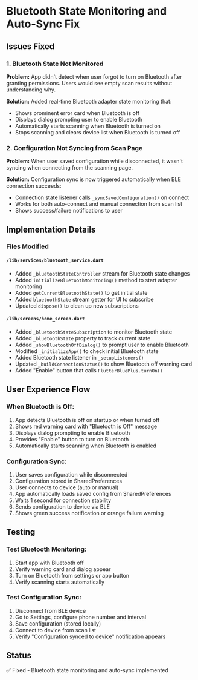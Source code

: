# Bluetooth State Monitoring and Auto-Sync Fix

## Issues Fixed

### 1. Bluetooth State Not Monitored
**Problem:** App didn't detect when user forgot to turn on Bluetooth after granting permissions. Users would see empty scan results without understanding why.

**Solution:** Added real-time Bluetooth adapter state monitoring that:
- Shows prominent error card when Bluetooth is off
- Displays dialog prompting user to enable Bluetooth
- Automatically starts scanning when Bluetooth is turned on
- Stops scanning and clears device list when Bluetooth is turned off

### 2. Configuration Not Syncing from Scan Page
**Problem:** When user saved configuration while disconnected, it wasn't syncing when connecting from the scanning page.

**Solution:** Configuration sync is now triggered automatically when BLE connection succeeds:
- Connection state listener calls `_syncSavedConfiguration()` on connect
- Works for both auto-connect and manual connection from scan list
- Shows success/failure notifications to user

## Implementation Details

### Files Modified

#### `/lib/services/bluetooth_service.dart`
- Added `_bluetoothStateController` stream for Bluetooth state changes
- Added `initializeBluetoothMonitoring()` method to start adapter monitoring
- Added `getCurrentBluetoothState()` to get initial state
- Added `bluetoothState` stream getter for UI to subscribe
- Updated `dispose()` to clean up new subscriptions

#### `/lib/screens/home_screen.dart`  
- Added `_bluetoothStateSubscription` to monitor Bluetooth state
- Added `_bluetoothState` property to track current state
- Added `_showBluetoothOffDialog()` to prompt user to enable Bluetooth
- Modified `_initializeApp()` to check initial Bluetooth state
- Added Bluetooth state listener in `_setupListeners()`
- Updated `_buildConnectionStatus()` to show Bluetooth off warning card
- Added "Enable" button that calls `FlutterBluePlus.turnOn()`

## User Experience Flow

### When Bluetooth is Off:
1. App detects Bluetooth is off on startup or when turned off
2. Shows red warning card with "Bluetooth is Off" message
3. Displays dialog prompting to enable Bluetooth
4. Provides "Enable" button to turn on Bluetooth
5. Automatically starts scanning when Bluetooth is enabled

### Configuration Sync:
1. User saves configuration while disconnected
2. Configuration stored in SharedPreferences
3. User connects to device (auto or manual)
4. App automatically loads saved config from SharedPreferences
5. Waits 1 second for connection stability
6. Sends configuration to device via BLE
7. Shows green success notification or orange failure warning

## Testing

### Test Bluetooth Monitoring:
1. Start app with Bluetooth off
2. Verify warning card and dialog appear
3. Turn on Bluetooth from settings or app button
4. Verify scanning starts automatically

### Test Configuration Sync:
1. Disconnect from BLE device
2. Go to Settings, configure phone number and interval
3. Save configuration (stored locally)
4. Connect to device from scan list
5. Verify "Configuration synced to device" notification appears

## Status
✅ Fixed - Bluetooth state monitoring and auto-sync implemented